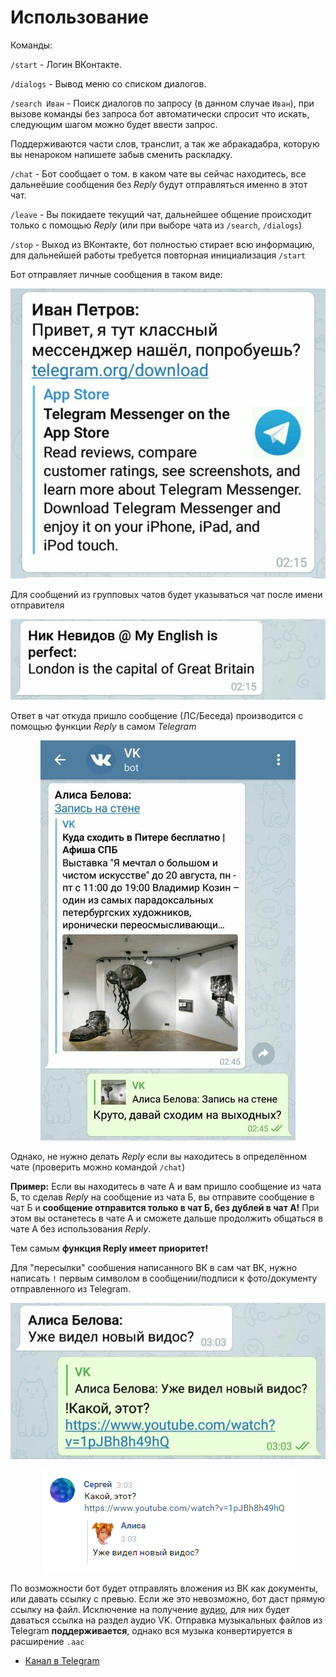 # Использование

Команды:

`/start` - Логин ВКонтакте.

`/dialogs` - Вывод меню со списком диалогов.

`/search Иван` - Поиск диалогов по запросу (в данном случае `Иван`), при вызове команды без запроса бот автоматически спросит что искать, следующим шагом можно будет ввести запрос. 

Поддерживаются части слов, транслит, а так же абракадабра, которую вы ненароком напишете забыв сменить раскладку. 

`/chat` - Бот сообщает о том. в каком чате вы сейчас находитесь, все дальнеёшие сообщения без _Reply_ будут отправляться именно в этот чат.

`/leave` - Вы покидаете текущий чат, дальнейшее общение происходит только с помощью _Reply_ (или при выборе чата из `/search`, `/dialogs`)

`/stop` - Выход из ВКонтакте, бот полностью стирает всю информацию, для дальнейшей работы требуется повторная инициализация `/start`

Бот отправляет личные сообщения в таком виде:

<p align="center"><img src ="/assets/rsz_privatemessage.jpg" /></p>

Для сообщений из групповых чатов будет указываться чат после имени отправителя

<p align="center"><img src ="/assets/rsz_groupmessage.jpg" /></p>

Ответ в чат откуда пришло сообщение (ЛС/Беседа) производится с помощью функции _Reply_ в самом _Telegram_

<p align="center"><img src ="/assets/rsz_reply.jpg" /></p>

Однако, не нужно делать _Reply_ если вы находитесь в определённом чате (проверить можно командой `/chat`)

**Пример:** Если вы находитесь в чате А и вам пришло сообщение из чата Б, то сделав _Reply_ на сообщение из чата Б, вы отправите сообщение в чат Б и **сообщение отправится только в чат Б, без дублей в чат А!** При этом вы останетесь в чате А и сможете дальше продолжить общаться в чате А без использования _Reply_. 

Тем самым **функция Reply имеет приоритет!**

Для "пересылки" сообшения написанного ВК в сам чат ВК, нужно написать `!` первым символом в сообщении/подписи к фото/документу отправленного из Telegram.
<p align="center"><img src ="/assets/rsz_forwardtg.jpg" /></p>
<p align="center"><img src ="/assets/forwardvk.PNG" /></p>

По возможности бот будет отправлять вложения из ВК как документы, или давать ссылку с превью. Если же это невозможно, бот даст прямую ссылку на файл. Исключение на получение <a href="https://vc.ru/n/vk-music-noapi" target="_blank">аудио</a>, для них будет даваться ссылка на раздел аудио VK. Отправка музыкальных файлов из Telegram **поддерживается**, однако вся музыка конвертируется в расширение `.aac`

- [Канал в Telegram](https://t.me/tg_vk)
